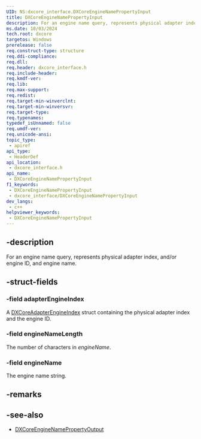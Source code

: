 ```yaml
---
UID: NS:dxcore_interface.DXCoreEngineNamePropertyInput
title: DXCoreEngineNamePropertyInput
description: For an engine name query, represents physical adapter index, and/or engine ID, and engine name.
ms.date: 10/03/2024
tech.root: dxcore
targetos: Windows
prerelease: false
req.construct-type: structure
req.ddi-compliance: 
req.dll: 
req.header: dxcore_interface.h
req.include-header: 
req.kmdf-ver: 
req.lib: 
req.max-support: 
req.redist: 
req.target-min-winverclnt: 
req.target-min-winversvr: 
req.target-type: 
req.typenames: 
typedef_isUnnamed: false
req.umdf-ver: 
req.unicode-ansi: 
topic_type:
 - apiref
api_type:
 - HeaderDef
api_location:
 - dxcore_interface.h
api_name:
 - DXCoreEngineNamePropertyInput
f1_keywords:
 - DXCoreEngineNamePropertyInput
 - dxcore_interface/DXCoreEngineNamePropertyInput
dev_langs:
 - c++
helpviewer_keywords:
 - DXCoreEngineNamePropertyInput
---
```


## -description

For an engine name query, represents physical adapter index, and/or engine ID, and engine name.

## -struct-fields

### -field adapterEngineIndex

A [DXCoreAdapterEngineIndex](./ns-dxcore_interface-dxcoreadapterengineindex.md) struct containing the physical adapter index and the engine ID.

### -field engineNameLength

The number of characters in *engineName*.

### -field engineName

The engine name string.

## -remarks

## -see-also

* [DXCoreEngineNamePropertyOutput](./ns-dxcore_interface-dxcoreenginenamepropertyoutput.md)
